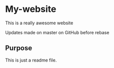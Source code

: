 # My-website

This is a really awesome website

Updates made on master on GitHub before rebase

## Purpose

This is just a readme file.
